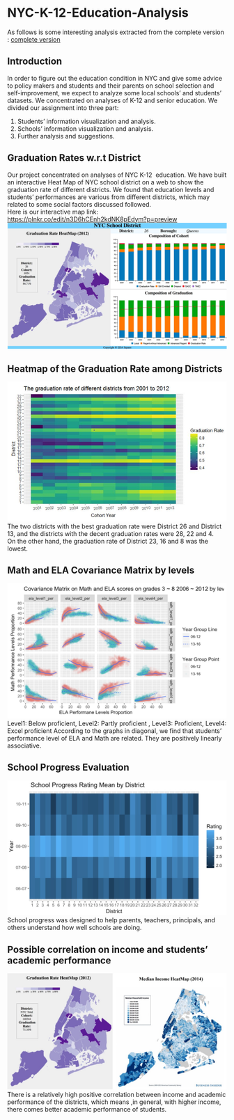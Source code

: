 # NYC-K-12-Education-Analysis
As follows is some interesting analysis extracted from the complete version : 
[complete version](https://github.com/KunyiLiu/NYC-K-12-Education-Analysis/NYC-K-12-Education-Analysis.nb.html)
## Introduction
In order to figure out the education condition in NYC and give some advice to policy makers and students and their parents on school selection and self-improvement, we expect to analyze some local schools’ and students’ datasets.
We concentrated on analyses of K-12 and senior education. We divided our assignment into three part:  
1) Students’ information visualization and analysis.   
2) Schools’ information visualization and analysis.   
3) Further analysis and suggestions.   
## Graduation Rates w.r.t District
Our project concentrated on analyses of NYC K-12  education. We have built an interactive Heat Map of NYC school district on a web to show the graduation rate of different districts. We found that education levels and students’ performances are various from different districts, which may related to some social factors discussed followed.  
Here is our interactive map link: https://plnkr.co/edit/n3D6hCEnh2kdNK8pEdym?p=preview  
![interative map](interative_map_demo.JPG )
## Heatmap of the Graduation Rate among Districts
![heatmap](g1.JPG)  
The two districts with the best graduation rate were District 26 and District 13, and the districts with the decent graduation rates were 28, 22 and 4.   
On the other hand, the graduation rate of District 23, 16 and 8 was the lowest.
## Math and ELA Covariance Matrix by levels
![covariance](covariance.jpg )    
Level1: Below proficient, Level2: Partly proficient , Level3: Proficient, Level4: Excel proficient
According to the graphs in diagonal, we find that students’ performance level of ELA and Math are related. They are positively linearly associative.
## School Progress Evaluation
![school](school_evaluation.jpg )  
School progress was designed to help parents, teachers, principals, and others understand how well schools are doing.
## Possible correlation on income and students’ academic performance
![correlation](correlation.jpg )
There is a relatively high positive correlation between income and academic performance of the districts, which means ,in general, with higher income, there comes better academic performance of students.




